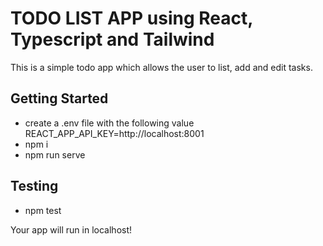 # TODO LIST APP using React, Typescript and Tailwind
This is a simple todo app which allows the user to list, add and edit tasks.
## Getting Started
- create a .env file with the following value
    REACT_APP_API_KEY=http://localhost:8001
- npm i 
- npm run serve

## Testing
- npm test

Your app will run in localhost!
